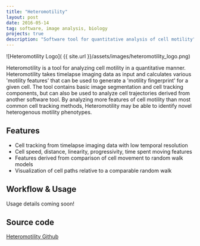 ```yaml
---
title: "Heteromotility"
layout: post
date: 2016-05-14
tag: software, image analysis, biology
projects: true
description: "Software tool for quantitative analysis of cell motility"
---
```


![Heteromotility Logo]( {{ site.url }}/assets/images/heteromotility_logo.png)

Heteromotility is a tool for analyzing cell motility in a quantitative manner. Heteromotility takes timelapse imaging data as input and calculates various 'motility features' that can be used to generate a 'motility fingerprint' for a given cell. The tool contains basic image segmentation and cell tracking components, but can also be used to analyze cell trajectories derived from another software tool. By analyzing more features of cell motility than most common cell tracking methods, Heteromotility may be able to identify novel heterogenous motility phenotypes.

## Features

* Cell tracking from timelapse imaging data with low temporal resolution
* Cell speed, distance, linearity, progressivity, time spent moving features
* Features derived from comparison of cell movement to random walk models
* Visualization of cell paths relative to a comparable random walk


## Workflow & Usage

Usage details coming soon!


## Source code

[Heteromotility Github](https://github.com/jacobkimmel/heteromotility)
